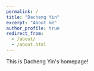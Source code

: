 ```yaml
---
permalink: /
title: "Dacheng Yin"
excerpt: "About me"
author_profile: true
redirect_from: 
  - /about/
  - /about.html
---
```


This is Dacheng Yin's homepage!